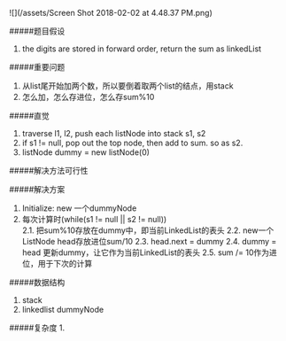 ![](/assets/Screen Shot 2018-02-02 at 4.48.37 PM.png)

#####题目假设
1. the digits are stored in forward order, return the sum as linkedList

#####重要问题
1. 从list尾开始加两个数，所以要倒着取两个list的结点，用stack
2. 怎么加，怎么存进位，怎么存sum%10

#####直觉
1. traverse l1, l2, push each listNode into stack s1, s2
2. if s1 != null, pop out the top node, then add to sum. so as s2.
3. listNode dummy = new listNode(0)

#####解决方法可行性

#####解决方案
1. Initialize: new 一个dummyNode
2. 每次计算时(while(s1 != null || s2 != null))  
    2.1. 把sum%10存放在dummy中，即当前LinkedList的表头
    2.2. new一个ListNode head存放进位sum/10
    2.3. head.next = dummy
    2.4. dummy = head 更新dummy，让它作为当前LinkedList的表头
    2.5. sum /= 10作为进位，用于下次的计算

#####数据结构
1. stack
2. linkedlist dummyNode

#####复杂度
1. 